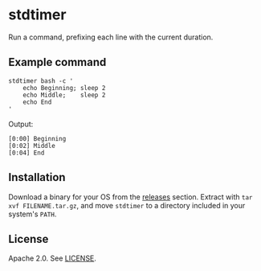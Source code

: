 # stdtimer

Run a command, prefixing each line with the current duration.


## Example command

```
stdtimer bash -c '
    echo Beginning; sleep 2
    echo Middle;    sleep 2
    echo End
'
```

Output:

```
[0:00] Beginning
[0:02] Middle
[0:04] End
```


## Installation

Download a binary for your OS from the
[releases](https://github.com/nathforge/stdtimer/releases/latest) section.
Extract with `tar xvf FILENAME.tar.gz`, and move `stdtimer` to a directory
included in your system's `PATH`.


## License

Apache 2.0. See [LICENSE](LICENSE).
